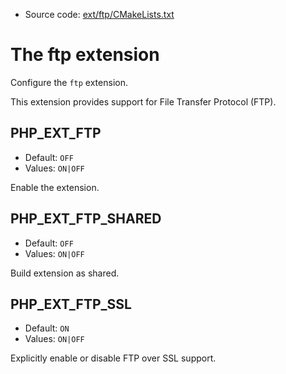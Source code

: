 <!-- This is auto-generated file. -->
* Source code: [ext/ftp/CMakeLists.txt](https://github.com/petk/php-build-system/blob/master/cmake/ext/ftp/CMakeLists.txt)

# The ftp extension

Configure the `ftp` extension.

This extension provides support for File Transfer Protocol (FTP).

## PHP_EXT_FTP

* Default: `OFF`
* Values: `ON|OFF`

Enable the extension.

## PHP_EXT_FTP_SHARED

* Default: `OFF`
* Values: `ON|OFF`

Build extension as shared.

## PHP_EXT_FTP_SSL

* Default: `ON`
* Values: `ON|OFF`

Explicitly enable or disable FTP over SSL support.
